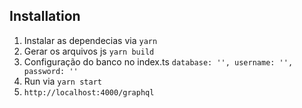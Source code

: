 ## Installation
1.  Instalar as dependecias via ``yarn``
2.  Gerar os arquivos js ``yarn build``
3.  Configuração do banco no index.ts 
    ``database: '', username: '', password: ''``
4.  Run via  ``yarn start``
5.  ``http://localhost:4000/graphql``